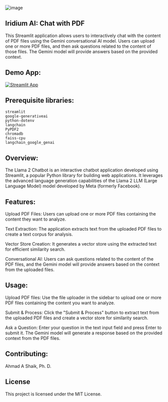 
![image](https://github.com/ahmadalis2016/Iridium-AI-Image-Analysis/assets/130319416/3590b637-b72a-4a41-86ba-a556e9c22016) 

## Iridium AI: Chat with PDF 

This Streamlit application allows users to interactively chat with the content of PDF files using the Gemini conversational AI model. Users can upload one or more PDF files, and then ask questions related to the content of those files. The Gemini model will provide answers based on the provided context.

## Demo App:

[![Streamlit App](https://static.streamlit.io/badges/streamlit_badge_black_white.svg)](https://iridium-ai-chatpdf.streamlitapp.com/)

## Prerequisite libraries:

```
streamlit
google-generativeai
python-dotenv
langchain
PyPDF2
chromadb
faiss-cpu
langchain_google_genai
```

## Overview:
The Llama 2 Chatbot is an interactive chatbot application developed using Streamlit, a popular Python library for building web applications. It leverages the advanced language generation capabilities of the Llama 2 LLM (Large Language Model) model developed by Meta (formerly Facebook).

## Features:
Upload PDF Files: Users can upload one or more PDF files containing the content they want to analyze.

Text Extraction: The application extracts text from the uploaded PDF files to create a text corpus for analysis.

Vector Store Creation: It generates a vector store using the extracted text for efficient similarity search.

Conversational AI: Users can ask questions related to the content of the PDF files, and the Gemini model will provide answers based on the context from the uploaded files.


## Usage:
Upload PDF files: Use the file uploader in the sidebar to upload one or more PDF files containing the content you want to analyze.

Submit & Process: Click the "Submit & Process" button to extract text from the uploaded PDF files and create a vector store for similarity search.

Ask a Question: Enter your question in the text input field and press Enter to submit it. The Gemini model will generate a response based on the provided context from the PDF files.

## Contributing:
Ahmad A Shaik, Ph. D.
 
## License
This project is licensed under the MIT License. 
